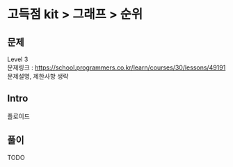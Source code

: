 # 고득점 kit > 그래프 > 순위

## 문제

Level 3
<br/>
문제링크 : https://school.programmers.co.kr/learn/courses/30/lessons/49191
<br/>
문제설명, 제한사항 생략
<br/>

## Intro

플로이드
<br/>

## 풀이

TODO
